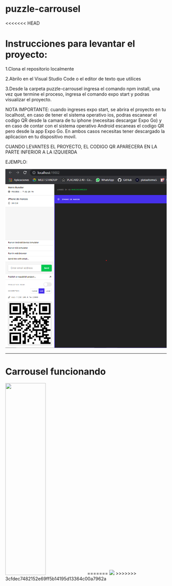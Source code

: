 # puzzle-carrousel

<<<<<<< HEAD
<h1>Instrucciones para levantar el proyecto: </h2>

1.Clona el repositorio localmente

2.Abrilo en el Visual Studio Code o el editor de texto que utilices

3.Desde la carpeta puzzle-carrousel ingresa el comando npm install, una vez que termine el proceso, ingresa el comando expo start y podras visualizar el proyecto. 

NOTA IMPORTANTE: cuando ingreses expo start, se abrira el proyecto en tu localhost, en caso de tener el sistema operativo ios, podras escanear el codigo QR desde la camara de tu iphone (necesitas descargar Expo Go) y en caso de contar con el sistema operativo Android escaneas el codigo QR pero desde la app Expo Go. En ambos casos necesitas tener descargado la aplicacion en tu dispositivo movil.

CUANDO LEVANTES EL PROYECTO, EL CODIGO QR APARECERA EN LA PARTE INFERIOR A LA IZQUIERDA

EJEMPLO: 

<img src='assets\Screenshot 2021-08-30 234344.png' /> <hr>

<h1>Carrousel funcionando</h1>


<img align-self='center' src="assets\WhatsApp Video 2021-08-30 at 19.17.37 (1).gif" width="50%" height="600" />
=======
<img src='C:\Users\romy\Desktop\puzzle-carrousel\assets\WhatsApp Video 2021-08-30 at 19.17.37 (1).gif'>
>>>>>>> 3cfdec7482152e69ff5b14195d13364c00a7962a
